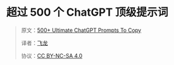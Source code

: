 # 超过 500 个 ChatGPT 顶级提示词

> 原文：[500+ Ultimate ChatGPT Prompts To Copy](https://zh.annas-archive.org/md5/145de0874f97096b5c67b6c1df8e7689)
> 
> 译者：[飞龙](https://github.com/wizardforcel)
> 
> 协议：[CC BY-NC-SA 4.0](https://creativecommons.org/licenses/by-nc-sa/4.0/)